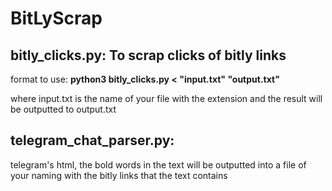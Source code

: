 # BitLyScrap

## bitly_clicks.py: To scrap clicks of bitly links

format to use: **python3 bitly_clicks.py < "input.txt" "output.txt"**

where input.txt is the name of your file with the extension and the result will be outputted to output.txt


## telegram_chat_parser.py: 

telegram's html, the bold words in the text will be outputted into a file of your naming with the bitly links that the text contains
